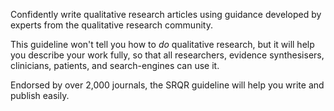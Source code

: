 Confidently write qualitative research articles using guidance developed by experts from the qualitative research community.

This guideline won't tell you how to _do_ qualitative research, but it will help you describe your work fully, so that all researchers, evidence synthesisers, clinicians, patients, and search-engines can use it.

Endorsed by over 2,000 journals, the SRQR guideline will help you write and publish easily.
